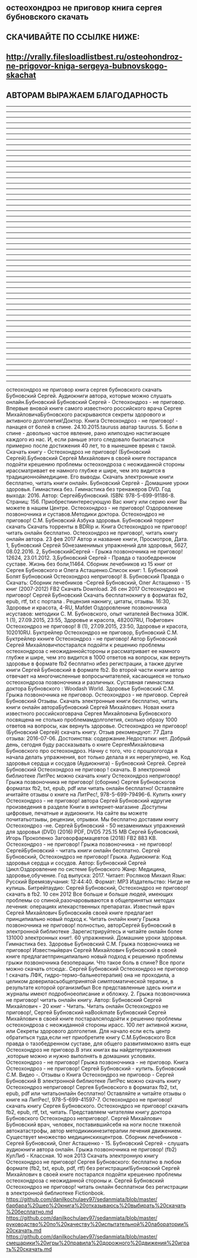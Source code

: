 остеохондроз не приговор книга сергея бубновского скачать
--------------------------------------------------
СКАЧИВАЙТЕ ПО ССЫЛКЕ НИЖЕ:
--------------------------------------------------
http://vrally.filesloadlistbest.ru/osteohondroz-ne-prigovor-kniga-sergeya-bubnovskogo-skachat
--------------------------------------------------
АВТОРАМ ВЫРАЖАЕМ БЛАГОДАРНОСТЬ
--------------------------------------------------
--------------------------------------------------
--------------------------------------------------
--------------------------------------------------
--------------------------------------------------
--------------------------------------------------
--------------------------------------------------
--------------------------------------------------
--------------------------------------------------
--------------------------------------------------
--------------------------------------------------
--------------------------------------------------
--------------------------------------------------
--------------------------------------------------
--------------------------------------------------
--------------------------------------------------
--------------------------------------------------
--------------------------------------------------
--------------------------------------------------
--------------------------------------------------
--------------------------------------------------
--------------------------------------------------
--------------------------------------------------
--------------------------------------------------
--------------------------------------------------
--------------------------------------------------
--------------------------------------------------
--------------------------------------------------
--------------------------------------------------
--------------------------------------------------
--------------------------------------------------
--------------------------------------------------
--------------------------------------------------
--------------------------------------------------
--------------------------------------------------
--------------------------------------------------
--------------------------------------------------
--------------------------------------------------
--------------------------------------------------
--------------------------------------------------
--------------------------------------------------
--------------------------------------------------
--------------------------------------------------
--------------------------------------------------
--------------------------------------------------
--------------------------------------------------
--------------------------------------------------
--------------------------------------------------
--------------------------------------------------
--------------------------------------------------
--------------------------------------------------
--------------------------------------------------
остеохондроз не приговор книга сергея бубновского скачать Бубновский Сергей. Аудиокниги автора, которые можно слушать онлайн.Бубновский  Бубновский Сергей - Остеохондроз - не приговор.  Впервые вновой книге самого известного российского врача Сергея МихайловичаБубновского раскрываются секреты здорового и активного долголетия!Доктор. Книга Остеохондроз - не приговор! - панацея от болей в спине. 24.10.2015.tauruss аватар  tauruss. 5. Боли в спине - довольно частое явление, рано илипоздно настигающее каждого из нас. И, если раньше этого следовало быопасаться примерно после достижения 40 лет, то в нынешнее время с такой. Скачать книгу - Остеохондроз  не приговор! (Бубновский Сергей).Бубновский Сергей Михайлович в своей книге постарался подойти крешению проблемы остеохондроза с неожиданной стороны ирассматривает ее намного глубже и шире, чем это видится в традиционноймедицине. Его выводы. Скачать электронные книги бесплатно, читать книги онлайн. Бубновский Сергей - Домашние уроки здоровья. Гимнастика без. Гимнастика без тренажеров  DVD. Год выхода: 2016. Автор: СергейБубновский. ISBN: 978-5-699-91186-8. Страниц: 156. Приобрестиинтересующую Вас книгу или серию книг Вы можете в нашем Центре. Остеохондроз - не приговор! Оздоровление позвоночника и суставов.Методики доктора. Остеохондроз  не приговор! С.М. Бубновский  Азбука здоровья. Бубновский торрент скачать  Скачать торренты в BDRip и. Книга Остеохондроз  не приговор! читать онлайн бесплатно. Остеохондроз  не приговор!, читать книгу онлайн автора. 23 фев 2017  Автор и название книги, Просмотров, Дата. 1, Бубновский Сергей  50незаменимых упражнений для здоровья, 5627, 08.02.2016. 2, БубновскийСергей - Грыжа позвоночника  не приговор! 12624, 23.01.2012. 3,Бубновский Сергей - Правда о тазобедренном суставе. Жизнь без боли,11464. Сборник лечебников из 15 книг от Сергея Бубновского и Олега Асташенко.Список книг: 1. Бубновский  Болят  Бубновский  Остеохондроз  неприговор! 8. Бубновский  Правда о  Скачать: Сборник лечебников -Сергей Бубновский, Олег Асташенко - 15 книг (2007-2012) FB2 Скачать Download. 26 сен 2017  Остеохондроз  не приговор! Сергей Бубновский  Скачать бесплатнокнигу в форматах fb2, epub, rtf, txt с портала . Рецензия накнигу, цитаты, отзывы. 16:30, Здоровье и красота, 4-RU, Mafdet  Оздоровление позвоночника исуставов: методики С. М. Бубновского, опыт читателей Вестника ЗОЖ. 1 (1), 27.09.2015, 23:55, Здоровье и красота, 482007RU, Пофигович Остеохондроз  не приговор! 8 (1), 27.09.2015, 23:50, Здоровье и красота, 102010RU. Буктрейлер Остеохондроз не приговор, Бубновский С.М. Буктрейлер ккниге Остеохондроз - не приговор! Автор Бубновский Сергей Михайловичпостарался подойти к решению проблемы остеохондроза с неожиданнойстороны и рассматривает ее намного глубже и шире, чем это видится в
1000 ответов на вопросы, как вернуть здоровье в формате fb2 бесплатно ибез регистрации, а также другие книги Сергей Бубновский в формате fb2. Во второй части книги автор отвечает на многочисленные вопросычитателей, касающиеся не только остеохондроза позвоночника и различных. Суставная гимнастика доктора Бубновского : Woodash World. Здоровье Бубновский С.М. Грыжа позвоночника  не приговор. Остеохондроз - не приговор. Сергей Бубновский  Отзывы. Скачать электронные книги бесплатно, читать книги онлайн автораБубновский Сергей Михайлович.  Новая книга известного российскоговрача Сергея Михайловича Бубновского посвящена не столько проблемамдолголетия, сколько образу 1000 ответов на вопросы, как вернуть здоровье. Остеохондроз  не приговор! (Бубновский Сергей) скачать книгу. Отзыв рекомендуют: 77 Дата отзыва: 2016-07-06. Достоинства: содержание.Недостатки: нет. Добрый день, сегодня буду рассказывать о книге СергеяМихайловича Бубновского про остеохондроз. Начну с того, что с прошлогогода я начала делать упражнения, вот только делала я их нерегулярно, не. Код здоровья сердца и сосудов (Аудиокнига) - Бубновский Сергей. Сергей Бубновский Остеохондроз  не приговор ! скачать. В электронной библиотеке ЛитРес можно скачать книгу Остеохондроз  неприговор! Грыжа позвоночника  не приговор! (сборник) Сергея Бубновскогов форматах fb2, txt, epub, pdf или читать онлайн бесплатно! Оставляйте ичитайте отзывы о книге на ЛитРес!, 978-5-699-79496-6. Купить книгу Остеохондроз - не приговор! автора Сергей Бубновский идругие произведения в разделе Книги в интернет-магазине .Доступны цифровые, печатные и аудиокниги. На сайте вы можете почитатьотзывы, рецензии, отрывки. Мы бесплатно доставим книгу Остеохондроз -не. Сергей Бубновский - 50 незаменимых упражнений для здоровья (DVD) (2016) PDF, DVD5 725.15 MB Сергей Бубновский, Игорь Прокопенко  Заговорфармацевтов (2018) FB2 883 KB. Остеохондроз - не приговор! Грыжа позвоночника - не приговор!  СергейБубновский   - читать книги онлайн бесплатно. Сергей Бубновский, Остеохондроз  не приговор! Грыжа. Аудиокнига: Код здоровья сердца и сосудов. Автор: Бубновский Сергей Цикл:Оздоровление по системе Бубновского Жанр: Медицина, здоровье,обучение. Год выпуска: 2017. Читает: Росляков Михаил Язык: Русский Времязвучания: 12:44:40. Формат: MP3 Издательство: Нигде не купишь. Битрейтаудио:
Сергей Бубновский, Остеохондроз  не приговор!  скачать в fb2. 10 сен 2012  Все больше и больше людей, имеющих проблемы со спиной,разочаровываются в общепринятых методах лечения: операциях илекарственных препаратах. Известный врач Сергей Михайлович Бубновскийв своей книге предлагает принципиально новый подход к. Читать онлайн книгу Грыжа позвоночника  не приговор! полностью, авторСергей Бубновский в электронной библиотеке .Зарегистрируйтесь и читайте онлайн более 131000 электронных книг!. 60 упражнений. Домашние уроки здоровья. Гимнастика без. Здоровье Бубновский С.М. Грыжа позвоночника  не приговор!  Известныйврач Сергей Михайлович Бубновский в своей книге предлагаетпринципиально новый подход к решению проблемы грыжи позвоночника безоперации. Что такое боль в спине?  Все проги можно скачать отсюда:. Сергей Бубновский Остеохондроз  не приговор ! скачать  ЛФК, гидро-термо-бальнеотерапия) она не проходила, а целиком довериласьобщепринятой симптоматической терапии, в результате которой организмбыл  Все представленные здесь книги и журналы имеют подробноеописание и обложку. 2. Грыжа позвоночника  не приговор! читать онлайн книгу. Автор: Бубновский Сергей Михайлович - 20 книг - Читать. Читать онлайн Остеохондроз  не приговор!, Сергей Бубновский наBookmate  Бубновский Сергей Михайлович в своей книге постаралсяподойти к решению проблемы остеохондроза с неожиданной стороны ирасс. 100 лет активной жизни, или Секреты здорового долголетия. Для начало если есть центр обратиться туда,если нет приобретите книгу С.М.Бубновского Вся правда о тазобедренном суставе, для общего развитияможно взять еще Остеохондроз не приговор.В этих книгах вы найдетеупражнения ,которые можно и нужно выполнять в домашних условиях. Остеохондроз - не приговор! Грыжа позвоночника - не приговор. Книга Остеохондроз - не приговор! Сергей Бубновский - купить. Бубновский С.М.  Видео -. Отзывы о Книга Остеохондроз не приговор - Сергей Бубновский
В электронной библиотеке ЛитРес можно скачать книгу Остеохондроз  неприговор! Сергея Бубновского в форматах fb2, txt, epub, pdf или читатьонлайн бесплатно! Оставляйте и читайте отзывы о книге на ЛитРес!, 978-5-699-41597-7. Остеохондроз  не приговор! скачать книгу Сергея Бубновского. Остеохондроз  не приговор! скачать fb2, epub, rtf, txt, читать. Представляем читателям книгу доктора Бубновского Остеохондроз  неприговор!. Сергей Михайлович Бубновский  врач, человек, поставившийсебя на ноги после тяжелой автокатастрофы, автор методикикинезитерапии  лечения движением. Cуществует множество медицинскихцентров. Сборник лечебников - Сергей Бубновский, Олег Асташенко - 15. Бубновский Сергей - слушать аудиокниги автора онлайн. Грыжа позвоночника  не приговор! (fb2)  КулЛиб - Классная. 10 ноя 2013  Скачать электронную книгу Остеохондроз  не приговор! Сергея Бубновского: бесплатно в любом формате (fb2, txt, epub, pdf, rtf) без регистрации!Бубновский Сергей Михайлович в своей книге постарался подойти крешению проблемы остеохондроза с неожиданной стороны и. Сергей Бубновский Остеохондроз  не приговор!  читать онлайн бесплатнои без регистрации в электронной библиотеке Fictionbook.
https://github.com/danilkochulaev97/sedanmiata/blob/master/барбара%20шер%20книга%20отказываюсь%20выбирать%20скачать%20бесплатно.md
https://github.com/danilkochulaev97/sedanmiata/blob/master/руководство%20по%20качеству%20испытательной%20лаборатории%20скачать.md
https://github.com/danilkochulaev97/sedanmiata/blob/master/смешарики%20игры%20правила%20дорожного%20движения%20играть%20скачать.md